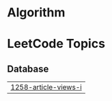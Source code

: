 # Algorithm
<!---LeetCode Topics Start-->
# LeetCode Topics
## Database
|  |
| ------- |
| [1258-article-views-i](https://github.com/fiedith/Algorithm/tree/master/1258-article-views-i) |
<!---LeetCode Topics End-->
